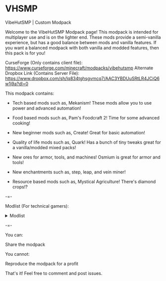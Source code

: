 # VHSMP
VibeHutSMP | Custom Modpack

Welcome to the VibeHutSMP Modpack page! This modpack is intended for multiplayer use and is on the lighter end.
These mods provide a semi-vanilla experience, but has a good balance between mods and vanilla features. If you want a balanced modpack with both vanilla and modded features, then this pack is for you!

CurseForge (Only contains client file): https://www.curseforge.com/minecraft/modpacks/vibehutsmp
Alternate Dropbox Link (Contains Server File): https://www.dropbox.com/sh/lq834tghsgvmcq7/AAC3YBDUuSRtLR4JCiQ6w1j9a?dl=0

This modpack contains:

- Tech based mods such as, Mekanism! These mods allow you to use power and advanced automation!

- Food based mods such as, Pam's Foodcraft 2! Time for some advanced cooking!

- New beginner mods such as, Create! Great for basic automation!

- Quality of life mods such as, Quark! Has a bunch of tiny tweaks great for a vanilla/modded mixed packs!

- New ores for armor, tools, and machines! Osmium is great for armor and tools!

- New enchantments such as, step, leap, and vein miner!

- Resource based mods such as, Mystical Agriculture! There's diamond crops!?

 

-=-

 

Modlist (For technical gamers):

<details>
  <summary>Modlist</summary>

  ```
Just Enough Items (JEI) (by mezz)

ZeroCore 2 (by ZeroNoRyouki)

RFTools Base (by McJty)

EzZoom (by JTK222)

Mystical Agradditions (by BlakeBr0)

Ex Nihilo: Sequentia (by NovaMachina)

RandomPatches (Forge) (by TheRandomLabs)

Integrated Dynamics (by kroeser)

Pam's HarvestCraft 2 - Food Extended (by pamharvestcraft)

Ender Storage 1.8.+ (by covers1624)

Environmental Tech (by ValkyrieofNight)

JEITweaker (by Jaredlll08)

Powah! (by owmii)

Storage Drawers (by Texelsaur)

Industrial Foregoing (by Buuz135)

Lollipop (by owmii)

Cucumber Library (by BlakeBr0)

Vein Mining (Forge) (by TheIllusiveC4)

GraveStone Mod (by henkelmax)

ValkyrieLib (by ValkyrieofNight)

Chlorine (by hanetzer)

U Team Core (by HyCraftHD)

IAP [Silent's Mechanisms] (by ArrowsendGaming)

Silent Lib (by SilentChaos512)

Refined Pipes (by raoulvdberge)

Integrated Terminals (by kroeser)

Cyclops Core (by kroeser)

Trash Cans (by SuperMartijn642)

XNet Gases (by Terrails)

Titanium (by hrznstudio)

Silent Gear (by SilentChaos512)

Silent's Gems (by SilentChaos512)

Pam's HarvestCraft 2 - Trees (by pamharvestcraft)

Environmental Core (by ValkyrieofNight)

Immersive Engineering (by BluSunrize)

Flux Networks (by sonar_sonic)

Integrated Crafting (by kroeser)

Useful Backpacks (by HyCraftHD)

Mystical Agriculture (by BlakeBr0)

Create (by simibubi)

IAP [Silent's Gems] (by ArrowsendGaming)

Uppers (by vadis365)

Integrated NBT (by scleox)

Construction Wand (by ThetaDev)

MixinBootstrap (by LX_Gaming)

TrashSlot (by BlayTheNinth)

Pig Poop (Fabric) (by Focamacho)

Integrated REST (by kroeser)

Patchouli (by Vazkii)

IAP [Industrial Foregoing] (by ArrowsendGaming)

Step (by ModdingLegacy)

CraftTweaker (by Jaredlll08)

Extreme Reactors (by ZeroNoRyouki)

CB: Compressed Blocks (by sa_shi_ro)

Mekanism (by bradyaidanc)

Refined Storage (by raoulvdberge)

McJtyLib (by McJty)

Integrated Tunnels (by kroeser)

Neat (by Vazkii)

Mekanism Generators (by bradyaidanc)

Mekanism Tools (by bradyaidanc)

FerriteCore (by malte0811)

CodeChicken Lib 1.8.+ (by covers1624)

Thermal Foundation (by TeamCoFH)

IAP [Powah] (by ArrowsendGaming)

Pam's HarvestCraft 2 - Crops (by pamharvestcraft)

CoFH Core (by TeamCoFH)

Thermal Expansion (by TeamCoFH)

Quark (by Vazkii)

Just Enough Resources (JER) (by way2muchnoise)

Common Capabilities (by kroeser)

Decorative Blocks (by stohun)

Clumps (by Jaredlll08)

Einstein's Library (by MincraftEinstein)

IAP [Mekanism] (by ArrowsendGaming)

Leap (by ModdingLegacy)

Silent's Mechanisms (by SilentChaos512)

Iron Chests (by ProgWML6)

AutoRegLib (by Vazkii)

Pam's HarvestCraft 2 - Food Core (by pamharvestcraft)

Fabric API (by modmuss50)

Extended Crafting (by BlakeBr0)

Applied Energistics 2 (by AlgorithmX2)

Unity: Dark Edition (by theCyanideX)

XNet (by McJty)

Industrial Agriculture (by ArrowsendGaming)

Useful Slime (by MincraftEinstein)

Pickle Tweaks (by BlakeBr0)

Controlling (by Jaredlll08)

Xaero's Minimap (by xaero96)

Hwyla (by TehNut)

JEI Integration (by SnowShock35)
```
</details>

-=-

 

You can:

Share the modpack

 

You cannot:

Reproduce the modpack for a profit

 

That's it! Feel free to comment and post issues.
